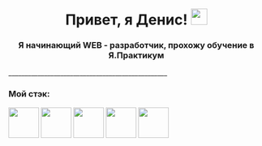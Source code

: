 <h1 align="center">Привет, я Денис! <img src="https://github.com/blackcater/blackcater/raw/main/images/Hi.gif" height="32"/></h1>
<h3 align="center">Я начинающий WEB - разработчик, прохожу обучение в Я.Практикум</h3>
_________________________________________________

<h3> Мой стэк:</h3>
<img src="https://simpleicons.org/icons/javascript.svg" height="60">
<img src="https://simpleicons.org/icons/html5.svg" height="60">
<img src="https://simpleicons.org/icons/css3.svg" height="60">
<img src="https://simpleicons.org/icons/nodedotjs.svg" height="60">
<img src="https://simpleicons.org/icons/react.svg" height="60">


<!--
**ArokMeister/ArokMeister** is a ✨ _special_ ✨ repository because its `README.md` (this file) appears on your GitHub profile.

Here are some ideas to get you started:

- 🔭 I’m currently working on ...
- 🌱 I’m currently learning ...
- 👯 I’m looking to collaborate on ...
- 🤔 I’m looking for help with ...
- 💬 Ask me about ...
- 📫 How to reach me: ...
- 😄 Pronouns: ...
- ⚡ Fun fact: ...
-->
